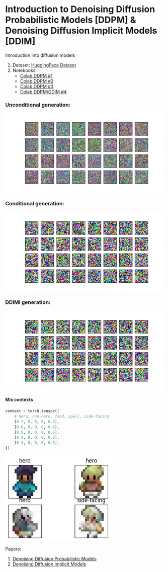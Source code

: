 # Introduction to Denoising Diffusion Probabilistic Models [DDPM] & Denoising Diffusion Implicit Models [DDIM]

Introduction into diffusion models

1. Dataset: [HuggingFace Dataset](https://huggingface.co/datasets/ashis-palai/sprites_image_dataset)
2. Notebooks:
   - [Colab DDPM #1](https://colab.research.google.com/github/Xrenya/intro_diffusion/blob/master/ddpm_1.ipynb)
   - [Colab DDPM #2](https://colab.research.google.com/github/Xrenya/intro_diffusion/blob/master/ddpm_2.ipynb)
   - [Colab DDPM #3](https://colab.research.google.com/github/Xrenya/intro_diffusion/blob/master/ddpm_3.ipynb)
   - [Colab DDPM/DDIM #4](https://colab.research.google.com/github/Xrenya/intro_diffusion/blob/master/ddpm_ddim_4.ipynb)

### Unconditional generation:
![](assets/animation.gif)
### Conditional generation:
![](assets/conditional_animation.gif)
### DDIMl generation:
![](assets/ddim.gif)

#### Mix contexts
```python
context = torch.tensor([
    # hero, non-hero, food, spell, side-facing
    [0.7, 0, 0, 0, 0.3],
    [0.6, 0, 0, 0, 0.4],
    [0.5, 0, 0, 0, 0.5],
    [0.4, 0, 0, 0, 0.6],
    [0.3, 0, 0, 0, 0.3],
])
```
![](assets/hero.png)

Papers:
1. [Denoising Diffusion Probabilistic Models](https://arxiv.org/abs/2006.11239)
2. [Denoising Diffusion Implicit Models](https://arxiv.org/abs/2010.02502)

